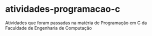 # atividades-programacao-c
Atividades que foram passadas na matéria de Programação em C da Faculdade de Engenharia de Computação
